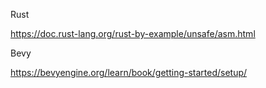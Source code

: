 Rust 

https://doc.rust-lang.org/rust-by-example/unsafe/asm.html


Bevy

https://bevyengine.org/learn/book/getting-started/setup/